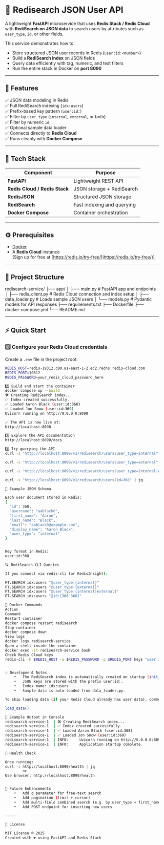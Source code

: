 # 🧭 Redisearch JSON User API

A lightweight **FastAPI** microservice that uses **Redis Stack / Redis Cloud** with **RediSearch on JSON data** to search users by attributes such as `user_type`, `id`, or other fields.

This service demonstrates how to:
- Store structured JSON user records in Redis (`user:id:<number>`)
- Build a **RediSearch index** on JSON fields  
- Query data efficiently with tag, numeric, and text filters  
- Run the entire stack in Docker on **port 8090**

---

## 🚀 Features

✅ JSON data modeling in Redis  
✅ Full RediSearch indexing (`idx:users`)  
✅ Prefix-based key pattern (`user:id:`)  
✅ Filter by `user_type` (`internal`, `external`, or both)  
✅ Filter by numeric `id`  
✅ Optional sample data loader  
✅ Connects directly to **Redis Cloud**  
✅ Runs cleanly with **Docker Compose**

---

## 🧩 Tech Stack

| Component | Purpose |
|------------|----------|
| **FastAPI** | Lightweight REST API |
| **Redis Cloud / Redis Stack** | JSON storage + RediSearch |
| **RedisJSON** | Structured JSON storage |
| **RediSearch** | Fast indexing and querying |
| **Docker Compose** | Container orchestration |

---

## ⚙️ Prerequisites

- [Docker](https://docs.docker.com/get-docker/)  
- A **Redis Cloud** instance  
  (Sign up for free at [https://redis.io/try-free/](https://redis.io/try-free/))

---

## 🧱 Project Structure
redisearch-service/
├── app/
│   ├── main.py             # FastAPI app and endpoints
│   ├── redis_client.py     # Redis Cloud connection and index setup
│   ├── data_loader.py      # Loads sample JSON users
│   └── models.py           # Pydantic models for API responses
├── requirements.txt
├── Dockerfile
├── docker-compose.yml
└── README.md

---

## ⚡ Quick Start

### 1️⃣ Configure your Redis Cloud credentials
Create a `.env` file in the project root:

```bash
REDIS_HOST=redis-19312.c80.us-east-1-2.ec2.redns.redis-cloud.com
REDIS_PORT=19312
REDIS_PASSWORD=your_redis_cloud_password_here

2️⃣ Build and start the container
docker compose up --build
🛠️ Creating RediSearch index...
✅ Index created successfully.
✅ Loaded Aaron Black (user:id:368)
✅ Loaded Jon Snow (user:id:369)
Uvicorn running on http://0.0.0.0:8090

✅ The API is now live at:
http://localhost:8090

3️⃣ Explore the API documentation
http://localhost:8090/docs

4️⃣ Try querying the API
curl -s "http://localhost:8090/v1/redisearch/users?user_type=internal" | jq

curl -s "http://localhost:8090/v1/redisearch/users?user_type=external" | jq

curl -s "http://localhost:8090/v1/redisearch/users?user_type=internal|external" | jq

curl -s "http://localhost:8090/v1/redisearch/users?id=368" | jq

🧠 Example JSON Schema

Each user document stored in Redis:
{
  "id": 368,
  "username": "aablack0",
  "first_name": "Aaron",
  "last_name": "Black",
  "email": "aablack0@example.com",
  "display_name": "Aaron Black",
  "user_type": "internal"
}


Key format in Redis:
user:id:368

🔍 RediSearch CLI Queries

If you connect via redis-cli (or RedisInsight):

FT.SEARCH idx:users "@user_type:{internal}"
FT.SEARCH idx:users "@user_type:{external}"
FT.SEARCH idx:users "@user_type:{internal|external}"
FT.SEARCH idx:users "@id:[368 368]"

🧰 Docker Commands
Action
Command
Restart container
docker compose restart redisearch
Stop container
docker compose down
View logs
docker logs redisearch-service
Open a shell inside the container
docker exec -it redisearch-service bash
Check Redis Cloud keys
redis-cli -h $REDIS_HOST -a $REDIS_PASSWORD -p $REDIS_PORT keys "user:id:*"


💡 Development Notes
	•	The RediSearch index is automatically created on startup (init_index()).
	•	JSON keys are stored with the prefix user:id:.
	•	Index name: idx:users
	•	Sample data is auto-loaded from data_loader.py.

To skip loading data (if your Redis Cloud already has user data), comment out this line in main.py:

load_data()

🧩 Example Output in Console
redisearch-service-1  | 🛠️ Creating RediSearch index...
redisearch-service-1  | ✅ Index created successfully.
redisearch-service-1  | ✅ Loaded Aaron Black (user:id:368)
redisearch-service-1  | ✅ Loaded Jon Snow (user:id:369)
redisearch-service-1  | INFO:     Uvicorn running on http://0.0.0.0:8090
redisearch-service-1  | INFO:     Application startup complete.

🧪 Health Check

Once running:
curl -s http://localhost:8090/health | jq
		or
Use browser: http://localhost:8090/health


🧱 Future Enhancements
	•	Add q parameter for free-text search
	•	Add pagination (limit + cursor)
	•	Add multi-field combined search (e.g. by user_type + first_name)
	•	Add POST endpoint for inserting new users

⸻

📜 License

MIT License © 2025
Created with ❤️ using FastAPI and Redis Stack



